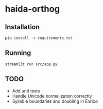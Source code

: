 # haida-orthog

## Installation

```
pip install -r requirements.txt
```

## Running

```
streamlit run src/app.py
```

## TODO

* Add unit tests
* Handle Unicode normalization correctly
* Syllable boundaries and doubling in Enrico